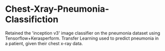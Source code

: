# Chest-Xray-Pneumonia-Classifiction
Retained the 'inception v3' image classifier on the pneumonia dataset using Tensorflow+Kerasperform. Transfer Learning used to predict pneumonia in a patient, given their chest x-ray data.
